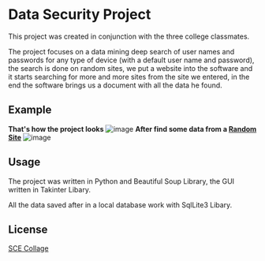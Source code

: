 # Data Security Project

This project was created in conjunction with the three college classmates.

The project focuses on a data mining deep search of user names and passwords for any type of device (with a default user name and password),
the search is done on random sites, we put a website into the software and it starts searching for more and more sites from the site we entered,
in the end the software brings us a document with all the data he found.
## Example
**That's how the project looks**
![image](https://user-images.githubusercontent.com/33221427/61329376-d908ce00-a825-11e9-994f-dcbd992baba9.png)
**After find some data from a [Random Site](https://www.a1securitycameras.com/technical-support/default-username-passwords-ip-addresses-for-surveillance-cameras/)**
![image](https://user-images.githubusercontent.com/33221427/61329511-271dd180-a826-11e9-8860-4d14c1a4847d.png)
## Usage
The project was written in Python and Beautiful Soup Library, the GUI written in Takinter Libary.

All the data saved after in a local database work with SqlLite3 Libary.

## License
[SCE Collage](https://www.sce.ac.il/)
